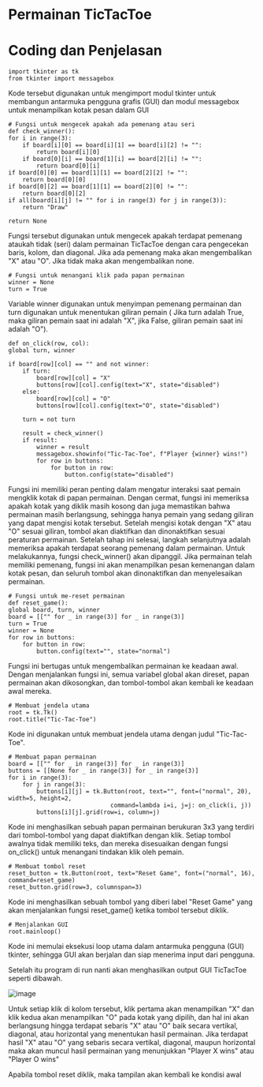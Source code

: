 # Permainan TicTacToe

# Coding dan Penjelasan

    import tkinter as tk
    from tkinter import messagebox

Kode tersebut digunakan untuk mengimport modul tkinter untuk membangun antarmuka pengguna grafis (GUI) dan modul messagebox untuk menampilkan kotak pesan dalam GUI

    # Fungsi untuk mengecek apakah ada pemenang atau seri
    def check_winner():
    for i in range(3):
        if board[i][0] == board[i][1] == board[i][2] != "":
            return board[i][0]
        if board[0][i] == board[1][i] == board[2][i] != "":
            return board[0][i]
    if board[0][0] == board[1][1] == board[2][2] != "":
        return board[0][0]
    if board[0][2] == board[1][1] == board[2][0] != "":
        return board[0][2]
    if all(board[i][j] != "" for i in range(3) for j in range(3)):
        return "Draw"
    
    return None

Fungsi tersebut digunakan untuk mengecek apakah terdapat pemenang ataukah tidak (seri) dalam permainan TicTacToe dengan cara pengecekan baris, kolom, dan diagonal. Jika ada pemenang maka akan mengembalikan "X" atau "O". Jika tidak maka akan mengembalikan none.

    # Fungsi untuk menangani klik pada papan permainan
    winner = None
    turn = True

Variable winner digunakan untuk menyimpan pemenang permainan dan turn digunakan untuk menentukan giliran pemain ( Jika turn adalah True, maka giliran pemain saat ini adalah "X", jika False, giliran pemain saat ini adalah "O").

    def on_click(row, col):
    global turn, winner

    if board[row][col] == "" and not winner:
        if turn:
            board[row][col] = "X"
            buttons[row][col].config(text="X", state="disabled")
        else:
            board[row][col] = "O"
            buttons[row][col].config(text="O", state="disabled")

        turn = not turn

        result = check_winner()
        if result:
            winner = result
            messagebox.showinfo("Tic-Tac-Toe", f"Player {winner} wins!")
            for row in buttons:
                for button in row:
                    button.config(state="disabled")

Fungsi ini memiliki peran penting dalam mengatur interaksi saat pemain mengklik kotak di papan permainan. Dengan cermat, fungsi ini memeriksa apakah kotak yang diklik masih kosong dan juga memastikan bahwa permainan masih berlangsung, sehingga hanya pemain yang sedang giliran yang dapat mengisi kotak tersebut. Setelah mengisi kotak dengan "X" atau "O" sesuai giliran, tombol akan diaktifkan dan dinonaktifkan sesuai peraturan permainan. Setelah tahap ini selesai, langkah selanjutnya adalah memeriksa apakah terdapat seorang pemenang dalam permainan. Untuk melakukannya, fungsi check_winner() akan dipanggil. Jika permainan telah memiliki pemenang, fungsi ini akan menampilkan pesan kemenangan dalam kotak pesan, dan seluruh tombol akan dinonaktifkan dan menyelesaikan permainan.

    # Fungsi untuk me-reset permainan
    def reset_game():
    global board, turn, winner
    board = [["" for _ in range(3)] for _ in range(3)]
    turn = True
    winner = None
    for row in buttons:
        for button in row:
            button.config(text="", state="normal")

Fungsi ini bertugas untuk mengembalikan permainan ke keadaan awal. Dengan menjalankan fungsi ini, semua variabel global akan direset, papan permainan akan dikosongkan, dan tombol-tombol akan kembali ke keadaan awal mereka.

    # Membuat jendela utama
    root = tk.Tk()
    root.title("Tic-Tac-Toe")

Kode ini digunakan untuk membuat jendela utama dengan judul "Tic-Tac-Toe".

    # Membuat papan permainan
    board = [["" for _ in range(3)] for _ in range(3)]
    buttons = [[None for _ in range(3)] for _ in range(3)]
    for i in range(3):
        for j in range(3):
            buttons[i][j] = tk.Button(root, text="", font=("normal", 20), width=5, height=2,
                                 command=lambda i=i, j=j: on_click(i, j))
            buttons[i][j].grid(row=i, column=j)

Kode ini menghasilkan sebuah papan permainan berukuran 3x3 yang terdiri dari tombol-tombol yang dapat diaktifkan dengan klik. Setiap tombol awalnya tidak memiliki teks, dan mereka disesuaikan dengan fungsi on_click() untuk menangani tindakan klik oleh pemain.

    # Membuat tombol reset
    reset_button = tk.Button(root, text="Reset Game", font=("normal", 16), command=reset_game)
    reset_button.grid(row=3, columnspan=3)

Kode ini menghasilkan sebuah tombol yang diberi label "Reset Game" yang akan menjalankan fungsi reset_game() ketika tombol tersebut diklik.

    # Menjalankan GUI
    root.mainloop()

Kode ini memulai eksekusi loop utama dalam antarmuka pengguna (GUI) tkinter, sehingga GUI akan berjalan dan siap menerima input dari pengguna.

Setelah itu program di run nanti akan menghasilkan output GUI TicTacToe seperti dibawah.

![image](https://github.com/HafizArdra/TicTacToe/assets/148695235/afdbf534-e594-40b6-b17c-c7f6b991f3e1)

Untuk setiap klik di kolom tersebut, klik pertama akan menampilkan "X" dan klik kedua akan menampilkan "O" pada kotak yang dipilih, dan hal ini akan berlangsung hingga terdapat sebaris "X" atau "O" baik secara vertikal, diagonal, atau horizontal yang menentukan hasil permainan. Jika terdapat hasil "X" atau "O" yang sebaris secara vertikal, diagonal, maupun horizontal maka akan muncul hasil permainan yang menunjukkan "Player X wins" atau "Player O wins"

Apabila tombol reset diklik, maka tampilan akan kembali ke kondisi awal
